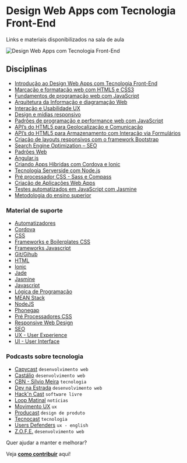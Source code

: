 # Design Web Apps com Tecnologia Front-End

Links e materiais disponibilizados na sala de aula

![Design Web Apps com Tecnologia Front-End](http://jonathanlima.com.br/design-web-app.jpg)

## Disciplinas

- [Introdução ao Design Web Apps com Tecnologia Front-End](disciplinas/introducao-design-webapps.md)
- [Marcação e formatação web com HTML5 e CSS3](disciplinas/html5-e-css3.md)
- [Fundamentos de programação web com JavaScript](disciplinas/javascript.md)
- [Arquitetura da Informação e diagramação Web](disciplinas/arquitetura-de-informacao.md)
- [Interação e Usabilidade UX](disciplinas/interacao-ux.md)
- [Design e mídias responsivo](disciplinas/design-responsivo.md)
- [Padrões de programação e performance web com JavaScript](disciplinas/padroes-javascript.md)
- [API’s do HTML5 para Geolocalização e Comunicação](disciplinas/api-geolocalizacao.md)
- [API’s do HTML5 para Armazenamento com Interação via Formulários](disciplinas/api-armazenamento.md)
- [Criação de layouts responsivos com o framework Bootstrap](disciplinas/bootstrap.md)
- [Search Engine Optimization – SEO](disciplinas/seo.md)
- [Padrões Web](disciplinas/padroes-web.md)
- [Angular.js](disciplinas/angular-js.md)
- [Criando Apps Híbridas com Cordova e Ionic](disciplinas/cordova-e-ionic.md)
- [Tecnologia Serverside com Node.js](disciplinas/node-js.md)
- [Pré processador CSS - Sass e Compass](disciplinas/sass-compass.md)
- [Criação de Aplicações Web Apps](disciplinas/aplicacoes-webapps.md)
- [Testes automatizados em JavaScript com Jasmine](disciplinas/jasmine.md)
- [Metodologia do ensino superior](disciplinas/tcc.md)

### Material de suporte

- [Automatizadores](material/automatizadores.md)
- [Cordova](material/cordova.md)
- [CSS](material/css.md)
- [Frameworks e Boilerplates CSS](material/frameworks-css.md)
- [Frameworks Javascript](material/frameworks-javascript.md)
- [Git/Gihub](material/git-github.md)
- [HTML](material/html.md)
- [Ionic](material/ionic.md)
- [Jade](material/jade.md)
- [Jasmine](material/jasmine.md)
- [Javascript](material/javascript.md)
- [Lógica de Programação](material/logica-de-programacao.md)
- [MEAN Stack](material/mean.md)
- [NodeJS](material/node-js.md)
- [Phonegap](material/phonegap.md)
- [Pré Processadores CSS](material/pre-processadores.md)
- [Responsive Web Design](material/rwd.md)
- [SEO](material/seo.md)
- [UX - User Experience](material/ux.md)
- [UI - User Interface](material/ui.md)

### Podcasts sobre tecnologia

- [Capycast](http://shipit.resultadosdigitais.com.br/) `desenvolvimento web`
- [Castálio](http://castalio.info/) `desenvolvimento web`
- [CBN - Sílvio Meira](http://cbn.globoradio.globo.com/colunas/bits-da-noite/BITS-DA-NOITE.htm) `tecnologia`
- [Dev na Estrada](http://devnaestrada.com.br/) `desenvolvimento web`
- [Hack'n Cast](http://hackncast.org/) `software livre`
- [Loop Matinal](http://loopmatinal.libsyn.com/) `notícias`
- [Movimento UX](http://movimentoux.com/) `ux`
- [Producast](https://soundcloud.com/producast) `design de produto`
- [Tecnocast](https://tecnoblog.net/categoria/podcast/) `tecnologia`
- [Users Defenders](http://userdefenders.com/) `ux - english`
- [Z.O.F.E.](http://zofe.com.br/) `desenvolvimento web`

Quer ajudar a manter e melhorar?

Veja [**como contribuir**](contribua.md) aqui!

